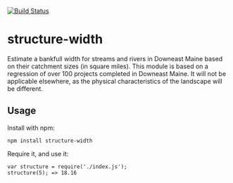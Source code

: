 [![Build Status](https://travis-ci.org/salmonhabitat/structure-width.svg?branch=master)](https://travis-ci.org/salmonhabitat/structure-width)

structure-width
===============

Estimate a bankfull width for streams and rivers in Downeast Maine based on their catchment sizes (in square miles). This module is based on a regression of over 100 projects completed in Downeast Maine. It will not be applicable elsewhere, as the physical characteristics of the landscape will be different.

Usage
-----

Install with npm:

	npm install structure-width

Require it, and use it:

	var structure = require('./index.js');
	structure(5); => 18.16
